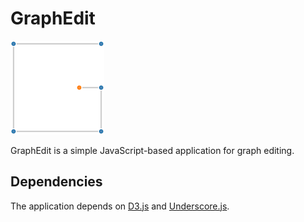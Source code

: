 GraphEdit
=========

![GraphEdit](/images/graphedit.png "GraphEdit Logo")

GraphEdit is a simple JavaScript-based application for graph editing.

Dependencies
------------
The application depends on [D3.js](http://d3js.org/) and [Underscore.js](http://underscorejs.org/).
